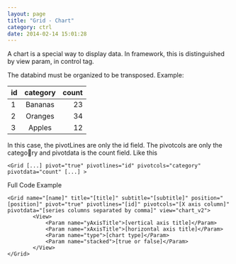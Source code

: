 ```yaml
---
layout: page
title: "Grid - Chart"
category: ctrl
date: 2014-02-14 15:01:28
---
```


A chart is a special way to display data. In framework, this is distinguished by view param, in control tag.

The databind must be organized to be transposed. Example:

| id     | category      | count |
| -------|:-------------:| -----:|
| 1      | Bananas       | 23    |
| 2      | Oranges       | 34    |
| 3      | Apples        | 12    |

In this case, the pivotLines are only the id field. 
The pivotcols are only the category and pivotdata is the count field. Like this

``<Grid [...] pivot="true" pivotlines="id" pivotcols="category" pivotdata="count" [...] >``


Full Code Example
```
<Grid name="[name]" title="[title]" subtitle="[subtitle]" position="[position]" pivot="true" pivotlines="[id]" pivotcols="[X axis column]" pivotdata="[series columns separated by comma]" view="chart_v2">
        <View>
            <Param name="yAxisTitle">[vertical axis title]</Param>
            <Param name="xAxisTitle">[horizontal axis title]</Param>
            <Param name="type">[chart type]</Param>
            <Param name="stacked">[true or false]</Param>
        </View>
</Grid>
```
